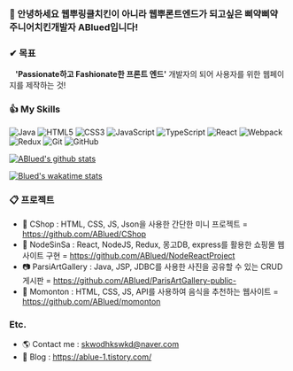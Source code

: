 <!--
**ABlued/ABlued** is a ✨ _special_ ✨ repository because its `README.md` (this file) appears on your GitHub profile.
[![ABlued github stats](https://github-readme-stats.vercel.app/api?username=ABlued&hide_border=true&hide=contribs&count_private=true&show_icons=true)](https://github.com/anuraghazra/github-readme-stats)
<br>
<br>
Here are some ideas to get you started:

- 🔭 I’m currently working on ...
- 🌱 I’m currently learning ...
- 👯 I’m looking to collaborate on ...
- 🤔 I’m looking for help with ...
- 💬 Ask me about ...
- 📫 How to reach me: ...
- 😄 Pronouns: ...
- ⚡ Fun fact: ...
-->
### 👋 안녕하세요 웹뿌링클치킨이 아니라 웹뿌론트엔드가 되고싶은 삐약삐약 주니어치킨개발자 ABlued입니다!
  
### ✔ 목표
&ensp; **'Passionate하고 Fashionate한 프론트 엔드'** 개발자의 되어 사용자를 위한 웹페이지를 제작하는 것!
  
### :thumbsup: My Skills
![Java](https://img.shields.io/badge/Java-007386?logo=Java&logoColor=white)
![HTML5](https://img.shields.io/badge/HTML5-E34F26?logo=HTML5&logoColor=white)
![CSS3](https://img.shields.io/badge/CSS3-1572B6?logo=CSS3&logoColor=white)
![JavaScript](https://img.shields.io/badge/JavaScript-F7DF1E?logo=JavaScript&logoColor=black)
![TypeScript](https://img.shields.io/badge/TypeScript-3178C6?logo=TypeScript&logoColor=white)
![React](https://img.shields.io/badge/React-61DAF8?logo=React&logoColor=black)
![Webpack](https://img.shields.io/badge/Webpack-8DD6F9?logo=Webpack&logoColor=black)
![Redux](https://img.shields.io/badge/Redux-764ABC?logo=Redux&logoColor=white)
![Git](https://img.shields.io/badge/Git-F05032?logo=Gitk&logoColor=white)
![GitHub](https://img.shields.io/badge/GitHub-181717?logo=GitHub&logoColor=White)
 
[![ABlued's github stats](https://github-readme-stats.vercel.app/api?username=ABlued&hide_border=true&hide=contribs&count_private=true&show_icons=true)](https://github.com/anuraghazra/github-readme-stats)

[![Blued's wakatime stats](https://github-readme-stats.vercel.app/api/wakatime?username=Blued)](https://wakatime.com/@Blued)


### :clipboard: 프로젝트
+ :shirt: CShop : HTML, CSS, JS, Json을 사용한 간단한 미니 프로젝트 = https://github.com/ABlued/CShop
+ :dress: NodeSinSa : React, NodeJS, Redux, 몽고DB, express를 활용한 쇼핑몰 웹사이트 구현 = https://github.com/ABlued/NodeReactProject
+ :camera: ParsiArtGallery : Java, JSP, JDBC를 사용한 사진을 공유할 수 있는 CRUD 게시판 = https://github.com/ABlued/ParisArtGallery-public-
+ :sunrise: Momonton : HTML, CSS, JS, API를 사용하여 음식을 추천하는 웹사이트 = https://github.com/ABlued/momonton
  
  
### Etc.
- 🌎 Contact me : skwodhkswkd@naver.com
- 🌱 Blog : https://ablue-1.tistory.com/

<br>
<br>
